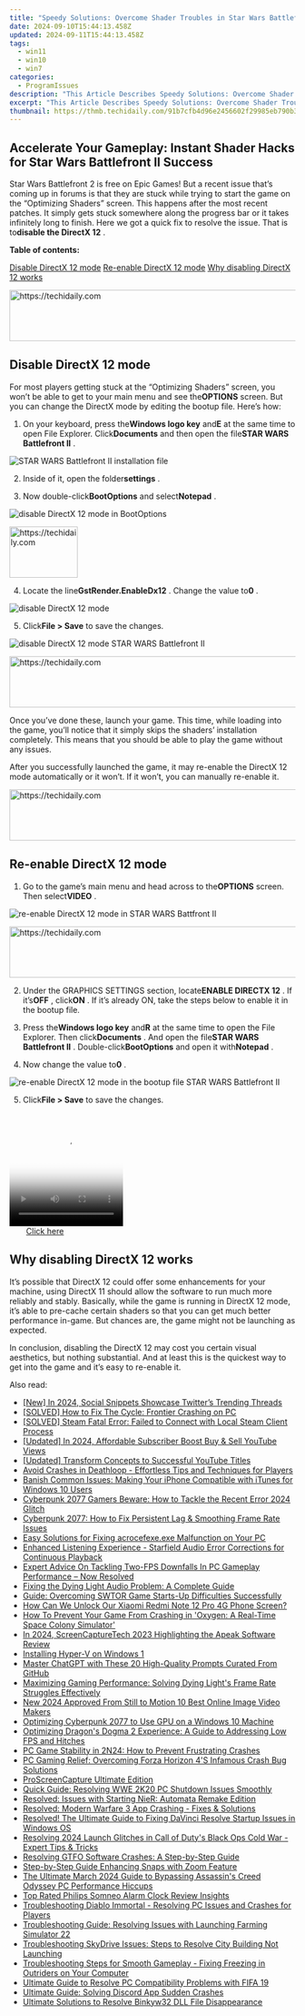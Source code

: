 ```yaml
---
title: "Speedy Solutions: Overcome Shader Troubles in Star Wars Battlefront II Effortlessly"
date: 2024-09-10T15:44:13.458Z
updated: 2024-09-11T15:44:13.458Z
tags:
  - win11
  - win10
  - win7
categories:
  - ProgramIssues
description: "This Article Describes Speedy Solutions: Overcome Shader Troubles in Star Wars Battlefront II Effortlessly"
excerpt: "This Article Describes Speedy Solutions: Overcome Shader Troubles in Star Wars Battlefront II Effortlessly"
thumbnail: https://thmb.techidaily.com/91b7cfb4d96e2456602f29985eb790b38dbd8c0fc22d4f4a877755c3058adea9.jpg
---
```


## Accelerate Your Gameplay: Instant Shader Hacks for Star Wars Battlefront II Success

Star Wars Battlefront 2 is free on Epic Games! But a recent issue that’s coming up in forums is that they are stuck while trying to start the game on the “Optimizing Shaders” screen. This happens after the most recent patches. It simply gets stuck somewhere along the progress bar or it takes infinitely long to finish. Here we got a quick fix to resolve the issue. That is to**disable the DirectX 12** .

**Table of contents:**

[Disable DirectX 12 mode](https://tools.techidaily.com/drivereasy/download/)
[Re-enable DirectX 12 mode](https://tools.techidaily.com/drivereasy/download/)
[Why disabling DirectX 12 works](https://tools.techidaily.com/drivereasy/download/)





<!-- affiliate ads begin -->
<a href="https://wigfever.sjv.io/c/5597632/2014859/22899" target="_top" id="2014859">
  <img src="//a.impactradius-go.com/display-ad/22899-2014859" border="0" alt="https://techidaily.com" width="728" height="90"/>
</a>
<img height="0" width="0" src="https://wigfever.sjv.io/i/5597632/2014859/22899" style="position:absolute;visibility:hidden;" border="0" />
<!-- affiliate ads end -->




## Disable DirectX 12 mode

 For most players getting stuck at the “Optimizing Shaders” screen, you won’t be able to get to your main menu and see the**OPTIONS** screen. But you can change the DirectX mode by editing the bootup file. Here’s how:

 1) On your keyboard, press the**Windows logo key** and**E** at the same time to open File Explorer. Click**Documents** and then open the file**STAR WARS Battlefront II** .  
  
![STAR WARS Battlefront II installation file](https://images.drivereasy.com/wp-content/uploads/2021/01/game-installation-file.png)

 2) Inside of it, open the folder**settings** .

 3) Now double-click**BootOptions** and select**Notepad** .  
  
![disable DirectX 12 mode in BootOptions](https://images.drivereasy.com/wp-content/uploads/2021/01/bootoptions.png)





<!-- affiliate ads begin -->
<a href="https://aligracehair.sjv.io/c/5597632/2135363/19272" target="_top" id="2135363">
  <img src="//a.impactradius-go.com/display-ad/19272-2135363" border="0" alt="https://techidaily.com" width="120" height="90"/>
</a>
<img height="0" width="0" src="https://aligracehair.sjv.io/i/5597632/2135363/19272" style="position:absolute;visibility:hidden;" border="0" />
<!-- affiliate ads end -->




 4) Locate the line**GstRender.EnableDx12** . Change the value to**0** .  
  
![disable DirectX 12 mode](https://images.drivereasy.com/wp-content/uploads/2021/01/value-equals-0.png)

 5) Click**File > Save** to save the changes.  
  
![disable DirectX 12 mode STAR WARS Battlefront II](https://images.drivereasy.com/wp-content/uploads/2021/01/save-the-changes.png)





<!-- affiliate ads begin -->
<a href="https://unicoeye.pxf.io/c/5597632/2134490/18498" target="_top" id="2134490">
  <img src="//a.impactradius-go.com/display-ad/18498-2134490" border="0" alt="https://techidaily.com" width="728" height="90"/>
</a>
<img height="0" width="0" src="https://unicoeye.pxf.io/i/5597632/2134490/18498" style="position:absolute;visibility:hidden;" border="0" />
<!-- affiliate ads end -->




 Once you’ve done these, launch your game. This time, while loading into the game, you’ll notice that it simply skips the shaders’ installation completely. This means that you should be able to play the game without any issues.

 After you successfully launched the game, it may re-enable the DirectX 12 mode automatically or it won’t. If it won’t, you can manually re-enable it.





<!-- affiliate ads begin -->
<a href="https://appsumo.8odi.net/c/5597632/2123733/7443" target="_top" id="2123733">
  <img src="//a.impactradius-go.com/display-ad/7443-2123733" border="0" alt="https://techidaily.com" width="728" height="90"/>
</a>
<img height="0" width="0" src="https://appsumo.8odi.net/i/5597632/2123733/7443" style="position:absolute;visibility:hidden;" border="0" />
<!-- affiliate ads end -->




## Re-enable DirectX 12 mode

 1) Go to the game’s main menu and head across to the**OPTIONS** screen. Then select**VIDEO** .  
  
![re-enable DirectX 12 mode in STAR WARS Battfront II](https://images.drivereasy.com/wp-content/uploads/2021/01/reenable-DirectX-12-mode-1.png)





<!-- affiliate ads begin -->
<a href="https://ephamedtechinc.pxf.io/c/5597632/2137207/26400" target="_top" id="2137207">
  <img src="//a.impactradius-go.com/display-ad/26400-2137207" border="0" alt="https://techidaily.com" width="728" height="90"/>
</a>
<img height="0" width="0" src="https://ephamedtechinc.pxf.io/i/5597632/2137207/26400" style="position:absolute;visibility:hidden;" border="0" />
<!-- affiliate ads end -->




 2) Under the GRAPHICS SETTINGS section, locate**ENABLE DIRECTX 12** . If it’s**OFF** , click**ON** . If it’s already ON, take the steps below to enable it in the bootup file.

 3) Press the**Windows logo key** and**R** at the same time to open the File Explorer. Then click**Documents** . And open the file**STAR WARS Battlefront II** . Double-click**BootOptions** and open it with**Notepad** .

 4) Now change the value to**0** .  
  
![re-enable DirectX 12 mode in the bootup file STAR WARS Battlefront II](https://images.drivereasy.com/wp-content/uploads/2021/01/re-enable-DirectX-12-mode.png)

 5) Click**File > Save** to save the changes.





<!-- affiliate ads begin -->
<span id="1374820">
					<video width="200" height="200" style="cursor:pointer"
           poster="//a.impactradius-go.com/display-clicktoplayimage/1374820.png"
           onclick="if(!this.playClicked){this.play();this.setAttribute('controls',true);this.playClicked=true;}">
	   <source src="//a.impactradius-go.com/display-ad/15852-1374820">
	   <img src="//a.impactradius-go.com/display-clicktoplayimage/1374820.png" style="border: none; height: 100%; width: 100%; object-fit: contain">
	</video>
	<div style="width:125px;text-align:center"><a href="javascript:window.open(decodeURIComponent('https%3A%2F%2Fthefitville.pxf.io%2Fc%2F5597632%2F1374820%2F15852'), '_blank');void(0);">Click here</a></div>
</span>
<img height="0" width="0" src="https://imp.pxf.io/i/5597632/1374820/15852" style="position:absolute;visibility:hidden;" border="0" />
<!-- affiliate ads end -->




## Why disabling DirectX 12 works

 It’s possible that DirectX 12 could offer some enhancements for your machine, using DirectX 11 should allow the software to run much more reliably and stably. Basically, while the game is running in DirectX 12 mode, it’s able to pre-cache certain shaders so that you can get much better performance in-game. But chances are, the game might not be launching as expected.

 In conclusion, disabling the DirectX 12 may cost you certain visual aesthetics, but nothing substantial. And at least this is the quickest way to get into the game and it’s easy to re-enable it.

<ins class="adsbygoogle"
     style="display:block"
     data-ad-format="autorelaxed"
     data-ad-client="ca-pub-7571918770474297"
     data-ad-slot="1223367746"></ins>



<ins class="adsbygoogle"
     style="display:block"
     data-ad-client="ca-pub-7571918770474297"
     data-ad-slot="8358498916"
     data-ad-format="auto"
     data-full-width-responsive="true"></ins>





<span class="atpl-alsoreadstyle">Also read:</span>
<div><ul>
<li><a href="https://twitter-videos.techidaily.com/new-in-2024-social-snippets-showcase-twitters-trending-threads/"><u>[New] In 2024, Social Snippets Showcase Twitter’s Trending Threads</u></a></li>
<li><a href="https://program-issues.techidaily.com/solved-how-to-fix-the-cycle-frontier-crashing-on-pc/"><u>[SOLVED] How to Fix The Cycle: Frontier Crashing on PC</u></a></li>
<li><a href="https://program-issues.techidaily.com/solved-steam-fatal-error-failed-to-connect-with-local-steam-client-process/"><u>[SOLVED] Steam Fatal Error: Failed to Connect with Local Steam Client Process</u></a></li>
<li><a href="https://facebook-video-footage.techidaily.com/updated-in-2024-affordable-subscriber-boost-buy-and-sell-youtube-views/"><u>[Updated] In 2024, Affordable Subscriber Boost Buy & Sell YouTube Views</u></a></li>
<li><a href="https://eaxpv-info.techidaily.com/updated-transform-concepts-to-successful-youtube-titles/"><u>[Updated] Transform Concepts to Successful YouTube Titles</u></a></li>
<li><a href="https://program-issues.techidaily.com/avoid-crashes-in-deathloop-effortless-tips-and-techniques-for-players/"><u>Avoid Crashes in Deathloop - Effortless Tips and Techniques for Players</u></a></li>
<li><a href="https://program-issues.techidaily.com/banish-common-issues-making-your-iphone-compatible-with-itunes-for-windows-10-users/"><u>Banish Common Issues: Making Your iPhone Compatible with iTunes for Windows 10 Users</u></a></li>
<li><a href="https://program-issues.techidaily.com/cyberpunk-2077-gamers-beware-how-to-tackle-the-recent-error-2024-glitch/"><u>Cyberpunk 2077 Gamers Beware: How to Tackle the Recent Error 2024 Glitch</u></a></li>
<li><a href="https://program-issues.techidaily.com/cyberpunk-2077-how-to-fix-persistent-lag-and-smoothing-frame-rate-issues/"><u>Cyberpunk 2077: How to Fix Persistent Lag & Smoothing Frame Rate Issues</u></a></li>
<li><a href="https://program-issues.techidaily.com/easy-solutions-for-fixing-acrocefexeexe-malfunction-on-your-pc/"><u>Easy Solutions for Fixing acrocefexe.exe Malfunction on Your PC</u></a></li>
<li><a href="https://program-issues.techidaily.com/enhanced-listening-experience-starfield-audio-error-corrections-for-continuous-playback/"><u>Enhanced Listening Experience - Starfield Audio Error Corrections for Continuous Playback</u></a></li>
<li><a href="https://program-issues.techidaily.com/expert-advice-on-tackling-two-fps-downfalls-in-pc-gameplay-performance-now-resolved/"><u>Expert Advice On Tackling Two-FPS Downfalls In PC Gameplay Performance – Now Resolved</u></a></li>
<li><a href="https://program-issues.techidaily.com/fixing-the-dying-light-audio-problem-a-complete-guide/"><u>Fixing the Dying Light Audio Problem: A Complete Guide</u></a></li>
<li><a href="https://program-issues.techidaily.com/guide-overcoming-swtor-game-starts-up-difficulties-successfully/"><u>Guide: Overcoming SWTOR Game Starts-Up Difficulties Successfully</u></a></li>
<li><a href="https://unlock-android.techidaily.com/how-can-we-unlock-our-xiaomi-redmi-note-12-pro-4g-phone-screen-by-drfone-android/"><u>How Can We Unlock Our Xiaomi Redmi Note 12 Pro 4G Phone Screen?</u></a></li>
<li><a href="https://program-issues.techidaily.com/how-to-prevent-your-game-from-crashing-in-oxygen-a-real-time-space-colony-simulator/"><u>How To Prevent Your Game From Crashing in 'Oxygen: A Real-Time Space Colony Simulator'</u></a></li>
<li><a href="https://on-screen-recording.techidaily.com/in-2024-screencapturetech-2023-highlighting-the-apeak-software-review/"><u>In 2024, ScreenCaptureTech 2023 Highlighting the Apeak Software Review</u></a></li>
<li><a href="https://program-issues.techidaily.com/installing-hyper-v-on-windows-1/"><u>Installing Hyper-V on Windows 1</u></a></li>
<li><a href="https://tech-revival.techidaily.com/master-chatgpt-with-these-20-high-quality-prompts-curated-from-github/"><u>Master ChatGPT with These 20 High-Quality Prompts Curated From GitHub</u></a></li>
<li><a href="https://program-issues.techidaily.com/maximizing-gaming-performance-solving-dying-lights-frame-rate-struggles-effectively/"><u>Maximizing Gaming Performance: Solving Dying Light's Frame Rate Struggles Effectively</u></a></li>
<li><a href="https://video-ai-editor.techidaily.com/new-2024-approved-from-still-to-motion-10-best-online-image-video-makers/"><u>New 2024 Approved From Still to Motion 10 Best Online Image Video Makers</u></a></li>
<li><a href="https://program-issues.techidaily.com/optimizing-cyberpunk-2077-to-use-gpu-on-a-windows-10-machine/"><u>Optimizing Cyberpunk 2077 to Use GPU on a Windows 10 Machine</u></a></li>
<li><a href="https://program-issues.techidaily.com/optimizing-dragons-dogma-2-experience-a-guide-to-addressing-low-fps-and-hitches/"><u>Optimizing Dragon's Dogma 2 Experience: A Guide to Addressing Low FPS and Hitches</u></a></li>
<li><a href="https://program-issues.techidaily.com/pc-game-stability-in-2n24-how-to-prevent-frustrating-crashes/"><u>PC Game Stability in 2N24: How to Prevent Frustrating Crashes</u></a></li>
<li><a href="https://program-issues.techidaily.com/pc-gaming-relief-overcoming-forza-horizon-4s-infamous-crash-bug-solutions/"><u>PC Gaming Relief: Overcoming Forza Horizon 4'S Infamous Crash Bug Solutions</u></a></li>
<li><a href="https://digital-screen-recording.techidaily.com/proscreencapture-ultimate-edition/"><u>ProScreenCapture Ultimate Edition</u></a></li>
<li><a href="https://program-issues.techidaily.com/quick-guide-resolving-wwe-2k20-pc-shutdown-issues-smoothly/"><u>Quick Guide: Resolving WWE 2K20 PC Shutdown Issues Smoothly</u></a></li>
<li><a href="https://program-issues.techidaily.com/1722996159986-resolved-issues-with-starting-nier-automata-remake-edition/"><u>Resolved: Issues with Starting NieR: Automata Remake Edition</u></a></li>
<li><a href="https://program-issues.techidaily.com/resolved-modern-warfare-3-app-crashing-fixes-and-solutions/"><u>Resolved: Modern Warfare 3 App Crashing - Fixes & Solutions</u></a></li>
<li><a href="https://program-issues.techidaily.com/resolved-the-ultimate-guide-to-fixing-davinci-resolve-startup-issues-in-windows-os/"><u>Resolved! The Ultimate Guide to Fixing DaVinci Resolve Startup Issues in Windows OS</u></a></li>
<li><a href="https://program-issues.techidaily.com/resolving-2024-launch-glitches-in-call-of-dutys-black-ops-cold-war-expert-tips-and-tricks/"><u>Resolving 2024 Launch Glitches in Call of Duty's Black Ops Cold War - Expert Tips & Tricks</u></a></li>
<li><a href="https://program-issues.techidaily.com/resolving-gtfo-software-crashes-a-step-by-step-guide/"><u>Resolving GTFO Software Crashes: A Step-by-Step Guide</u></a></li>
<li><a href="https://fox-boxes.techidaily.com/step-by-step-guide-enhancing-snaps-with-zoom-feature/"><u>Step-by-Step Guide Enhancing Snaps with Zoom Feature</u></a></li>
<li><a href="https://program-issues.techidaily.com/the-ultimate-march-2024-guide-to-bypassing-assassins-creed-odyssey-pc-performance-hiccups/"><u>The Ultimate March 2024 Guide to Bypassing Assassin's Creed Odyssey PC Performance Hiccups</u></a></li>
<li><a href="https://buynow-marvelous.techidaily.com/top-rated-philips-somneo-alarm-clock-review-insights/"><u>Top Rated Philips Somneo Alarm Clock Review Insights</u></a></li>
<li><a href="https://program-issues.techidaily.com/troubleshooting-diablo-immortal-resolving-pc-issues-and-crashes-for-players/"><u>Troubleshooting Diablo Immortal - Resolving PC Issues and Crashes for Players</u></a></li>
<li><a href="https://program-issues.techidaily.com/troubleshooting-guide-resolving-issues-with-launching-farming-simulator-22/"><u>Troubleshooting Guide: Resolving Issues with Launching Farming Simulator 22</u></a></li>
<li><a href="https://program-issues.techidaily.com/troubleshooting-skydrive-issues-steps-to-resolve-city-building-not-launching/"><u>Troubleshooting SkyDrive Issues: Steps to Resolve City Building Not Launching</u></a></li>
<li><a href="https://program-issues.techidaily.com/troubleshooting-steps-for-smooth-gameplay-fixing-freezing-in-outriders-on-your-computer/"><u>Troubleshooting Steps for Smooth Gameplay - Fixing Freezing in Outriders on Your Computer</u></a></li>
<li><a href="https://program-issues.techidaily.com/ultimate-guide-to-resolve-pc-compatibility-problems-with-fifa-19/"><u>Ultimate Guide to Resolve PC Compatibility Problems with FIFA 19</u></a></li>
<li><a href="https://program-issues.techidaily.com/ultimate-guide-solving-discord-app-sudden-crashes/"><u>Ultimate Guide: Solving Discord App Sudden Crashes</u></a></li>
<li><a href="https://win-howtos.techidaily.com/ultimate-solutions-to-resolve-binkyw32-dll-file-disappearance/"><u>Ultimate Solutions to Resolve Binkyw32 DLL File Disappearance</u></a></li>
</ul></div>




